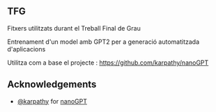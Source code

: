 ## TFG
Fitxers utilitzats durant el Treball Final de Grau

Entrenament d'un model amb GPT2 per a generació automatitzada d'aplicacions 

Utilitza com a base el projecte : https://github.com/karpathy/nanoGPT



## Acknowledgements

- [@karpathy](https://github.com/karpathy) for [nanoGPT](https://github.com/karpathy/nanoGPT)
